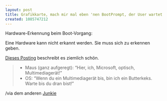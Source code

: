 ```yaml
---
layout: post
title: Grafikkarte, mach mir mal eben 'nen BootPrompt, der User wartet!
created: 1085747212
---
```

Hardware-Erkennung beim Boot-Vorgang:

Eine Hardware kann nicht erkannt werden. Sie muss sich zu erkennen
geben.

[Dieses Posting][] beschreibt es ziemlich schön.

> * Maus (ganz aufgeregt): “Hier, ich, Microsoft, optisch, Multimediagerät!”
> * OS: “Wenn du ein Multimediagerät bis, bin ich ein Butterkeks. Warte
> bis du dran bist!”

/via dem anderen [Junkie][]

  [Dieses Posting]: http://groups.google.de/groups?dq=&hl=de&lr=&ie=UTF-8&group=de.alt.netdigest&selm=acab325f06c613df99afcd3fa30713f4%40die.wuer.de
  [Junkie]: http://www.wh-og.hs-niederrhein.de/~docx/blog/entry.php?id=01638

